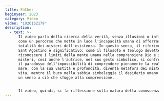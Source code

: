 ```yaml
---
title: Father
beginyear: 2023
category: Video
video: "1026152179"
description:
  - text: >-
      Il video parla della ricerca della verità, senza illusioni o infingimenti,
      come un percorso che mette in luce l'incapacità umana di afferrare la
      totalità dei misteri dell'esistenza. In questo senso, il riferimento a
      Sant'Agostino è significativo: come il filosofo e teologo dovette
      riconoscere i limiti della mente umana nella comprensione Dio e i suoi
      misteri, così anche l'autrice, nel suo gesto simbolico, si confronta con
      il paradosso dell'impossibilità di comprendere pienamente la realtà. Il
      mare, con la sua vastità e profondità, diventa metafora dei misteri della
      vita, mentre il buco nella sabbia simboleggia il desiderio umano di dare
      un senso a ciò che sfugge alla comprensione.


      Il video, quindi, si fa riflessione sulla natura della conoscenza, sull'umiltà di fronte all'ignoto e sulla continua ricerca della verità.
---
```

